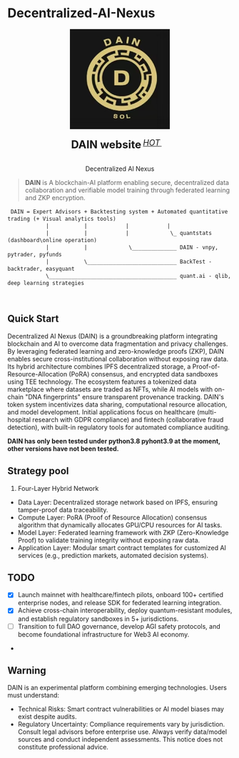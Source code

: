 # Decentralized-AI-Nexus





<div align="center">
  <a href="https://www.dain-sol.xyz/" target="_blank" rel="noopener">
    <picture>
      <source media="(prefers-color-scheme: dark)" alt="Decentralized AI Nexus" srcset="20250427114423.jpg" />
      <img alt="DAIN" width="224" src="20250427114423.jpg" />
    </picture>
  </a>
  <div>&nbsp;</div>
  <div align="center">
    <b><font size="5">DAIN website</font></b>
    <sup>
      <a href="https://www.dain-sol.xyz/">
        <i><font size="4">HOT</font></i>
      </a>
    </sup>
    &nbsp;&nbsp;&nbsp;&nbsp;

  </div>
  <div>&nbsp;</div>
</div>

<div align="center">
  <p>Decentralized AI Nexus</p>
</div>

>  <b>DAIN</b> is A blockchain-AI platform enabling secure, decentralized data collaboration and verifiable model training through federated learning and ZKP encryption.  



```
 DAIN = Expert Advisors + Backtesting system + Automated quantitative trading (+ Visual analytics tools)
            |           |            |            |
            |           |            |             \_ quantstats (dashboard\online operation)
            |           |             \______________ DAIN - vnpy, pytrader, pyfunds
            |           \____________________________ BackTest - backtrader, easyquant
            \________________________________________ quant.ai - qlib, deep learning strategies
```

<br>



## Quick Start

Decentralized AI Nexus (DAIN) is a groundbreaking platform integrating
blockchain and AI to overcome data fragmentation and privacy challenges.
By leveraging federated learning and zero-knowledge proofs (ZKP),
DAIN enables secure cross-institutional collaboration without exposing raw data.
Its hybrid architecture combines IPFS decentralized storage, a Proof-of-Resource-Allocation (PoRA) consensus,
and encrypted data sandboxes using TEE technology. The ecosystem features a tokenized data marketplace where datasets
are traded as NFTs, while AI models with on-chain "DNA fingerprints" ensure transparent provenance tracking. DAIN's 
token system incentivizes data sharing, computational resource allocation, and model development.
Initial applications focus on healthcare (multi-hospital research with GDPR compliance) and fintech (collaborative fraud detection),
with built-in regulatory tools for automated compliance auditing.

<b>DAIN has only been tested under python3.8 pyhont3.9 at the moment, other versions have not been tested.</b>






## Strategy pool

1. Four-Layer Hybrid Network
- Data Layer: Decentralized storage network based on IPFS, ensuring tamper-proof data traceability.
- Compute Layer: PoRA (Proof of Resource Allocation) consensus algorithm that dynamically allocates GPU/CPU resources for AI tasks.
- Model Layer: Federated learning framework with ZKP (Zero-Knowledge Proof) to validate training integrity without exposing raw data.
- Application Layer: Modular smart contract templates for customized AI services (e.g., prediction markets, automated decision systems).














## TODO

- [x] Launch mainnet with healthcare/fintech pilots, onboard 100+ certified enterprise nodes, and release SDK for federated learning integration.
- [x] Achieve cross-chain interoperability, deploy quantum-resistant modules, and establish regulatory sandboxes in 5+ jurisdictions.
- [ ] Transition to full DAO governance, develop AGI safety protocols, and become foundational infrastructure for Web3 AI economy.
-







## Warning

DAIN is an experimental platform combining emerging technologies. Users must understand:
- Technical Risks: Smart contract vulnerabilities or AI model biases may exist despite audits.
- Regulatory Uncertainty: Compliance requirements vary by jurisdiction. Consult legal advisors before enterprise use.
Always verify data/model sources and conduct independent assessments. This notice does not constitute professional advice.




